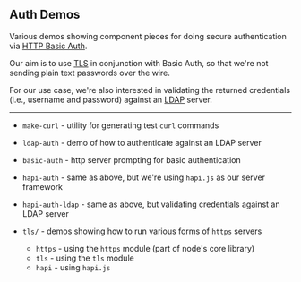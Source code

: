 ## Auth Demos

Various demos showing component pieces for doing secure authentication via [HTTP
Basic Auth](http://en.wikipedia.org/wiki/Basic_access_authentication). 

Our aim is to use [TLS](http://en.wikipedia.org/wiki/Transport_Layer_Security) in
conjunction with Basic Auth, so that we're not sending plain text passwords over the wire.

For our use case, we're also interested in validating the returned credentials (i.e., username and password) against an [LDAP](http://en.wikipedia.org/wiki/Lightweight_Directory_Access_Protocol) server.

---

* `make-curl` - utility for generating test `curl` commands

* `ldap-auth` - demo of how to authenticate against an LDAP server
* `basic-auth` - http server prompting for basic authentication
* `hapi-auth` - same as above, but we're using `hapi.js` as our server framework
* `hapi-auth-ldap` - same as above, but validating credentials against an LDAP
  server

* `tls/` - demos showing how to run various forms of `https` servers
  * `https` - using the `https` module (part of node's core library)
  * `tls` - using the `tls` module
  * `hapi` - using `hapi.js`
